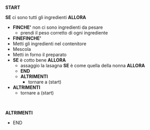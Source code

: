 **START**
<br>

**SE** ci sono tutti gli ingredienti **ALLORA**
- **FINCHE'** non ci sono ingredienti da pesare
    - prendi il peso corretto di ogni ingrediente
- **FINEFINCHE'**
- Metti gli ingredienti nel contenitore
- Mescola
- Metti in forno il preparato
- **SE** è cotto bene **ALLORA**
    - assaggio la lasagna
    **SE** è come quella della nonna **ALLORA**
    - **END**
    - **ALTRIMENTI**
        - tornare a (start)
- **ALTRIMENTI**
    - tornare a (start)
<br>

**ALTRIMENTI**

- END